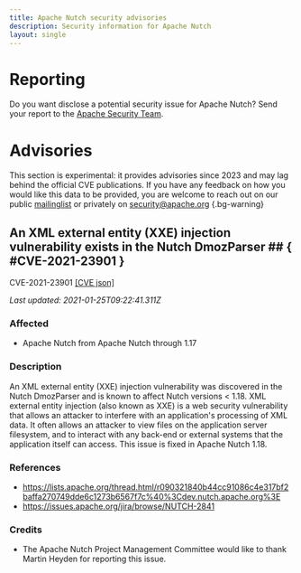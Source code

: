```yaml
---
title: Apache Nutch security advisories
description: Security information for Apache Nutch
layout: single
---
```


# Reporting

Do you want disclose a potential security issue for Apache Nutch? Send your report to the [Apache Security Team](mailto:security@apache.org).

# Advisories

This section is experimental: it provides advisories since 2023 and may lag behind the official CVE publications. If you have any feedback on how you would like this data to be provided, you are welcome to reach out on our public [mailinglist](/mailinglist) or privately on [security@apache.org](mailto:security@apache.org)
{.bg-warning}

## An XML external entity (XXE) injection vulnerability exists in the Nutch DmozParser ## { #CVE-2021-23901 }

CVE-2021-23901 [\[CVE json\]](./CVE-2021-23901.cve.json)

_Last updated: 2021-01-25T09:22:41.311Z_

### Affected

* Apache Nutch from Apache Nutch through 1.17


### Description

An XML external entity (XXE) injection vulnerability was discovered in the Nutch DmozParser and is known to affect Nutch versions < 1.18. XML external entity injection (also known as XXE) is a web security vulnerability that allows an attacker to interfere with an application's processing of XML data. It often allows an attacker to view files on the application server filesystem, and to interact with any back-end or external systems that the application itself can access.  This issue is fixed in Apache Nutch 1.18.

### References
* https://lists.apache.org/thread.html/r090321840b44cc91086c4e317bf2baffa270749dde6c1273b6567f7c%40%3Cdev.nutch.apache.org%3E
* https://issues.apache.org/jira/browse/NUTCH-2841


### Credits
* The Apache Nutch Project Management Committee would like to thank Martin Heyden for reporting this issue.
